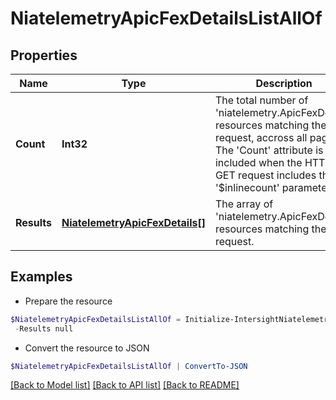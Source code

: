 # NiatelemetryApicFexDetailsListAllOf
## Properties

Name | Type | Description | Notes
------------ | ------------- | ------------- | -------------
**Count** | **Int32** | The total number of &#39;niatelemetry.ApicFexDetails&#39; resources matching the request, accross all pages. The &#39;Count&#39; attribute is included when the HTTP GET request includes the &#39;$inlinecount&#39; parameter. | [optional] 
**Results** | [**NiatelemetryApicFexDetails[]**](NiatelemetryApicFexDetails.md) | The array of &#39;niatelemetry.ApicFexDetails&#39; resources matching the request. | [optional] 

## Examples

- Prepare the resource
```powershell
$NiatelemetryApicFexDetailsListAllOf = Initialize-IntersightNiatelemetryApicFexDetailsListAllOf  -Count null `
 -Results null
```

- Convert the resource to JSON
```powershell
$NiatelemetryApicFexDetailsListAllOf | ConvertTo-JSON
```

[[Back to Model list]](../README.md#documentation-for-models) [[Back to API list]](../README.md#documentation-for-api-endpoints) [[Back to README]](../README.md)

